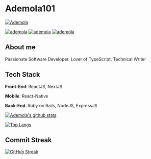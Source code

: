 # Ademola101

 
<p align="center">

  <a href="https://twitter.com/Ademola_isr" target="_blank"><img src="https://img.shields.io/badge/Twitter-1DA1F2.svg?&style=for-the-badge&logo=twitter&logoColor=white" alt="Ademola"></a>

   <a href="https://www.linkedin.com/in/ademola-ogunmokun-492575203/" target="_blank"><img src="https://img.shields.io/badge/LinkedIn-%230077B5.svg?&style=for-the-badge&logo=linkedin&logoColor=white" alt="ademola"></a>
  <a href="https://www.instagram.com/kingisrael12_/" target="_blank"><img src="https://img.shields.io/badge/Instagram-E4405F?style=for-the-badge&logo=instagram&logoColor=white" alt="ademola"/></a>
  <a href="https://dev.to/ademola_isr" target="_blank"><img src="https://img.shields.io/badge/dev.to-0A0A0A?style=for-the-badge&logo=dev.to&logoColor=white" alt="ademola"/></a>
  
</p>

## About me
Passionate Software Developer. Lover of TypeScript. Technical Writer


## **Tech Stack**

**Front-End**: ReactJS, NextJS

**Mobile**: React-Native

**Back-End** :Ruby on Rails, NodeJS, ExpressJS
  

  

[![Ademola's github stats](https://github-readme-stats.vercel.app/api?username=Ademola101&count_private=true&show_icons=true&theme=radical)](https://github.com/anuraghazra/github-readme-stats)

[![Top Langs](https://github-readme-stats.vercel.app/api/top-langs/?username=Ademola101&exclude_repo=Data-visualization-)](https://github.com/anuraghazra/github-readme-stats)

## Commit Streak

[![GitHub Streak](https://github-readme-streak-stats.herokuapp.com/?user=Ademola101&theme=dark)](https://git.io/streak-stats)
